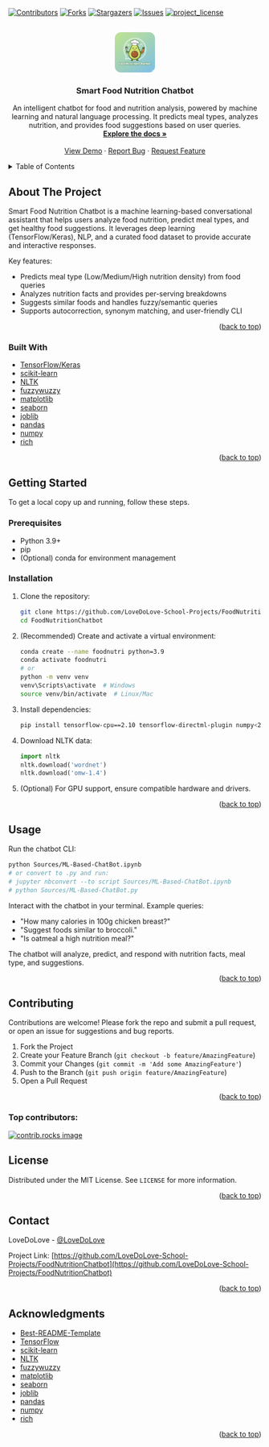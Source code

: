 <!-- Improved compatibility of back to top link: See: https://github.com/othneildrew/Best-README-Template/pull/73 -->

<a id="readme-top"></a>

[![Contributors][contributors-shield]][contributors-url]
[![Forks][forks-shield]][forks-url]
[![Stargazers][stars-shield]][stars-url]
[![Issues][issues-shield]][issues-url]
[![project_license][license-shield]][license-url]

<br />
<div align="center">
  <a href="https://github.com/LoveDoLove-School-Projects/FoodNutritionChatbot">
    <img src="images/logo.png" alt="Logo" width="80" height="80">
  </a>

<h3 align="center">Smart Food Nutrition Chatbot</h3>

  <p align="center">
    An intelligent chatbot for food and nutrition analysis, powered by machine learning and natural language processing. It predicts meal types, analyzes nutrition, and provides food suggestions based on user queries.
    <br />
    <a href="https://github.com/LoveDoLove-School-Projects/FoodNutritionChatbot"><strong>Explore the docs »</strong></a>
    <br />
    <br />
    <a href="https://github.com/LoveDoLove-School-Projects/FoodNutritionChatbot">View Demo</a>
    &middot;
    <a href="https://github.com/LoveDoLove-School-Projects/FoodNutritionChatbot/issues/new?labels=bug&template=bug-report---.md">Report Bug</a>
    &middot;
    <a href="https://github.com/LoveDoLove-School-Projects/FoodNutritionChatbot/issues/new?labels=enhancement&template=feature-request---.md">Request Feature</a>
  </p>
</div>

<details>
  <summary>Table of Contents</summary>
  <ol>
    <li>
      <a href="#about-the-project">About The Project</a>
      <ul>
        <li><a href="#built-with">Built With</a></li>
      </ul>
    </li>
    <li>
      <a href="#getting-started">Getting Started</a>
      <ul>
        <li><a href="#prerequisites">Prerequisites</a></li>
        <li><a href="#installation">Installation</a></li>
      </ul>
    </li>
    <li><a href="#usage">Usage</a></li>
    <li><a href="#contributing">Contributing</a></li>
    <li><a href="#license">License</a></li>
    <li><a href="#contact">Contact</a></li>
    <li><a href="#acknowledgments">Acknowledgments</a></li>
  </ol>
</details>

## About The Project

Smart Food Nutrition Chatbot is a machine learning-based conversational assistant that helps users analyze food nutrition, predict meal types, and get healthy food suggestions. It leverages deep learning (TensorFlow/Keras), NLP, and a curated food dataset to provide accurate and interactive responses.

Key features:

- Predicts meal type (Low/Medium/High nutrition density) from food queries
- Analyzes nutrition facts and provides per-serving breakdowns
- Suggests similar foods and handles fuzzy/semantic queries
- Supports autocorrection, synonym matching, and user-friendly CLI

<p align="right">(<a href="#readme-top">back to top</a>)</p>

### Built With

- [TensorFlow/Keras](https://www.tensorflow.org/)
- [scikit-learn](https://scikit-learn.org/)
- [NLTK](https://www.nltk.org/)
- [fuzzywuzzy](https://github.com/seatgeek/fuzzywuzzy)
- [matplotlib](https://matplotlib.org/)
- [seaborn](https://seaborn.pydata.org/)
- [joblib](https://joblib.readthedocs.io/)
- [pandas](https://pandas.pydata.org/)
- [numpy](https://numpy.org/)
- [rich](https://github.com/Textualize/rich)

<p align="right">(<a href="#readme-top">back to top</a>)</p>

## Getting Started

To get a local copy up and running, follow these steps.

### Prerequisites

- Python 3.9+
- pip
- (Optional) conda for environment management

### Installation

1. Clone the repository:
   ```sh
   git clone https://github.com/LoveDoLove-School-Projects/FoodNutritionChatbot.git
   cd FoodNutritionChatbot
   ```
2. (Recommended) Create and activate a virtual environment:
   ```sh
   conda create --name foodnutri python=3.9
   conda activate foodnutri
   # or
   python -m venv venv
   venv\Scripts\activate  # Windows
   source venv/bin/activate  # Linux/Mac
   ```
3. Install dependencies:
   ```sh
   pip install tensorflow-cpu==2.10 tensorflow-directml-plugin numpy<2.0 pandas joblib scikit-learn fuzzywuzzy nltk matplotlib seaborn tabulate rouge_score pyyaml pulp ipywidgets python-Levenshtein autocorrect rich
   ```
4. Download NLTK data:
   ```python
   import nltk
   nltk.download('wordnet')
   nltk.download('omw-1.4')
   ```
5. (Optional) For GPU support, ensure compatible hardware and drivers.

<p align="right">(<a href="#readme-top">back to top</a>)</p>

## Usage

Run the chatbot CLI:

```sh
python Sources/ML-Based-ChatBot.ipynb
# or convert to .py and run:
# jupyter nbconvert --to script Sources/ML-Based-ChatBot.ipynb
# python Sources/ML-Based-ChatBot.py
```

Interact with the chatbot in your terminal. Example queries:

- "How many calories in 100g chicken breast?"
- "Suggest foods similar to broccoli."
- "Is oatmeal a high nutrition meal?"

The chatbot will analyze, predict, and respond with nutrition facts, meal type, and suggestions.

<p align="right">(<a href="#readme-top">back to top</a>)</p>

## Contributing

Contributions are welcome! Please fork the repo and submit a pull request, or open an issue for suggestions and bug reports.

1. Fork the Project
2. Create your Feature Branch (`git checkout -b feature/AmazingFeature`)
3. Commit your Changes (`git commit -m 'Add some AmazingFeature'`)
4. Push to the Branch (`git push origin feature/AmazingFeature`)
5. Open a Pull Request

<p align="right">(<a href="#readme-top">back to top</a>)</p>

### Top contributors:

<a href="https://github.com/LoveDoLove-School-Projects/FoodNutritionChatbot/graphs/contributors">
  <img src="https://contrib.rocks/image?repo=LoveDoLove-School-Projects/FoodNutritionChatbot" alt="contrib.rocks image" />
</a>

## License

Distributed under the MIT License. See `LICENSE` for more information.

<p align="right">(<a href="#readme-top">back to top</a>)</p>

## Contact

LoveDoLove - [@LoveDoLove](https://github.com/LoveDoLove)

Project Link: [https://github.com/LoveDoLove-School-Projects/FoodNutritionChatbot](https://github.com/LoveDoLove-School-Projects/FoodNutritionChatbot)

<p align="right">(<a href="#readme-top">back to top</a>)</p>

## Acknowledgments

- [Best-README-Template](https://github.com/othneildrew/Best-README-Template)
- [TensorFlow](https://www.tensorflow.org/)
- [scikit-learn](https://scikit-learn.org/)
- [NLTK](https://www.nltk.org/)
- [fuzzywuzzy](https://github.com/seatgeek/fuzzywuzzy)
- [matplotlib](https://matplotlib.org/)
- [seaborn](https://seaborn.pydata.org/)
- [joblib](https://joblib.readthedocs.io/)
- [pandas](https://pandas.pydata.org/)
- [numpy](https://numpy.org/)
- [rich](https://github.com/Textualize/rich)

<p align="right">(<a href="#readme-top">back to top</a>)</p>

[contributors-shield]: https://img.shields.io/github/contributors/LoveDoLove-School-Projects/FoodNutritionChatbot.svg?style=for-the-badge
[contributors-url]: https://github.com/LoveDoLove-School-Projects/FoodNutritionChatbot/graphs/contributors
[forks-shield]: https://img.shields.io/github/forks/LoveDoLove-School-Projects/FoodNutritionChatbot.svg?style=for-the-badge
[forks-url]: https://github.com/LoveDoLove-School-Projects/FoodNutritionChatbot/network/members
[stars-shield]: https://img.shields.io/github/stars/LoveDoLove-School-Projects/FoodNutritionChatbot.svg?style=for-the-badge
[stars-url]: https://github.com/LoveDoLove-School-Projects/FoodNutritionChatbot/stargazers
[issues-shield]: https://img.shields.io/github/issues/LoveDoLove-School-Projects/FoodNutritionChatbot.svg?style=for-the-badge
[issues-url]: https://github.com/LoveDoLove-School-Projects/FoodNutritionChatbot/issues
[license-shield]: https://img.shields.io/github/license/LoveDoLove-School-Projects/FoodNutritionChatbot.svg?style=for-the-badge
[license-url]: https://github.com/LoveDoLove-School-Projects/FoodNutritionChatbot/blob/master/LICENSE
[product-screenshot]: images/screenshot.png
